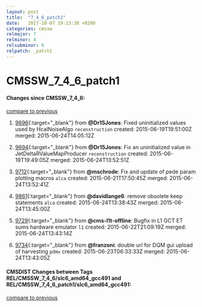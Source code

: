```yaml
---
layout: post
title:  "7_4_6_patch1"
date:   2017-10-07 19:13:38 +0200
categories: cmssw
relmajor: 7
relminor: 4
relsubminor: 6
relpatch: _patch1
---
```


# CMSSW_7_4_6_patch1
#### Changes since CMSSW_7_4_6:

[compare to previous](https://github.com/cms-sw/cmssw/compare/CMSSW_7_4_6...CMSSW_7_4_6_patch1)



1. [9696](http://github.com/cms-sw/cmssw/pull/9696){:target="_blank"}  from **@Dr15Jones**: Fixed uninitialized values used by HcalNoiseAlgo `reconstruction`  created: 2015-06-19T19:51:00Z merged: 2015-06-24T14:05:12Z

1. [9694](http://github.com/cms-sw/cmssw/pull/9694){:target="_blank"}  from **@Dr15Jones**: Fix an uninitialized value in JetDeltaRValueMapProducer `reconstruction`  created: 2015-06-19T19:49:05Z merged: 2015-06-24T13:52:51Z

1. [9712](http://github.com/cms-sw/cmssw/pull/9712){:target="_blank"}  from **@mschrode**: Fix and update of pede param plotting macros `alca`  created: 2015-06-21T17:50:45Z merged: 2015-06-24T13:52:41Z

1. [9861](http://github.com/cms-sw/cmssw/pull/9861){:target="_blank"}  from **@davidlange6**: remove obsolete keep statements `alca`  created: 2015-06-24T13:38:43Z merged: 2015-06-24T13:45:00Z

1. [9729](http://github.com/cms-sw/cmssw/pull/9729){:target="_blank"}  from **@cms-l1t-offline**: Bugfix in L1 GCT ET sums hardware emulator `l1`  created: 2015-06-22T21:09:19Z merged: 2015-06-24T13:43:14Z

1. [9734](http://github.com/cms-sw/cmssw/pull/9734){:target="_blank"}  from **@franzoni**: double url for DQM gui upload of harvesting `pdmv`  created: 2015-06-23T06:33:33Z merged: 2015-06-24T13:43:05Z

#### CMSDIST Changes between Tags REL/CMSSW_7_4_6/slc6_amd64_gcc491 and REL/CMSSW_7_4_6_patch1/slc6_amd64_gcc491:

[compare to previous](https://github.com/cms-sw/cmsdist/compare/REL/CMSSW_7_4_6/slc6_amd64_gcc491...REL/CMSSW_7_4_6_patch1/slc6_amd64_gcc491)


